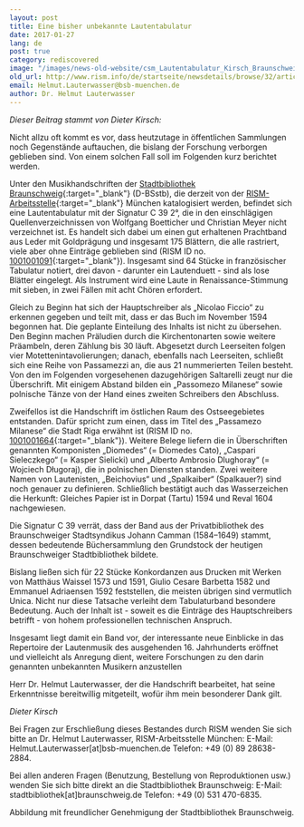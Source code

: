 ```yaml
---
layout: post
title: Eine bisher unbekannte Lautentabulatur
date: 2017-01-27
lang: de
post: true
category: rediscovered
image: "/images/news-old-website/csm_Lautentabulatur_Kirsch_Braunschweig04_6502ace6fb.jpg"
old_url: http://www.rism.info/de/startseite/newsdetails/browse/32/article/64/a-previously-unknown-lute-tablature.html
email: Helmut.Lauterwasser@bsb-muenchen.de
author: Dr. Helmut Lauterwasser
---
```


_Dieser Beitrag stammt von Dieter Kirsch:_

Nicht allzu oft kommt es vor, dass heutzutage in öffentlichen Sammlungen noch Gegenstände auftauchen, die bislang der Forschung verborgen geblieben sind. Von einem solchen Fall soll im Folgenden kurz berichtet werden.

Unter den Musikhandschriften der [Stadtbibliothek Braunschweig](https://www.braunschweig.de/kultur/bibliotheken_archive/stadtbibliothek/index.php){:target="_blank"} (D-BSstb), die derzeit von der [RISM-Arbeitsstelle](http://de.rism.info/de/home.html){:target="_blank"} München katalogisiert werden, befindet sich eine Lautentabulatur mit der Signatur C 39 2°, die in den einschlägigen Quellenverzeichnissen von Wolfgang Boetticher und Christian Meyer nicht verzeichnet ist. Es handelt sich dabei um einen gut erhaltenen Prachtband aus Leder mit Goldprägung und insgesamt 175 Blättern, die alle rastriert, viele aber ohne Einträge geblieben sind (RISM ID no. [1001001091](https://opac.rism.info/search?id=1001001091){:target="_blank"}). Insgesamt sind 64 Stücke in französischer Tabulatur notiert, drei davon - darunter ein Lautenduett - sind als lose Blätter eingelegt. Als Instrument wird eine Laute in Renaissance-Stimmung mit sieben, in zwei Fällen mit acht Chören erfordert.

Gleich zu Beginn hat sich der Hauptschreiber als „Nicolao Ficcio“ zu erkennen gegeben und teilt mit, dass er das Buch im November 1594 begonnen hat. Die geplante Einteilung des Inhalts ist nicht zu übersehen. Den Beginn machen Präludien durch die Kirchentonarten sowie weitere Präambeln, deren Zählung bis 30 läuft. Abgesetzt durch Leerseiten folgen vier Motettenintavolierungen; danach, ebenfalls nach Leerseiten, schließt sich eine Reihe von Passamezzi an, die aus 21 nummerierten Teilen besteht. Von den im Folgenden vorgesehenen dazugehörigen Saltarelli zeugt nur die Überschrift. Mit einigem Abstand bilden ein „Passomezo Milanese“ sowie polnische Tänze von der Hand eines zweiten Schreibers den Abschluss.

Zweifellos ist die Handschrift im östlichen Raum des Ostseegebietes entstanden. Dafür spricht zum einen, dass im Titel des „Passamezo Milanese“ die Stadt Riga erwähnt ist (RISM ID no. [1001001664](https://opac.rism.info/search?id=1001001664){:target="_blank"}). Weitere Belege liefern die in Überschriften genannten Komponisten „Diomedes“ (= Diomedes Cato), „Caspari Sieleczkego“ (= Kasper Sielicki) und „Alberto Ambrosio Dlughoray“ (= Wojciech Długoraj), die in polnischen Diensten standen. Zwei weitere Namen von Lautenisten, „Beichovius“ und „Spalkaiber“ (Spalkauer?) sind noch genauer zu definieren. Schließlich bestätigt auch das Wasserzeichen die Herkunft: Gleiches Papier ist in Dorpat (Tartu) 1594 und Reval 1604 nachgewiesen.

Die Signatur C 39 verrät, dass der Band aus der Privatbibliothek des Braunschweiger Stadtsyndikus Johann Camman (1584–1649) stammt, dessen bedeutende Büchersammlung den Grundstock der heutigen Braunschweiger Stadtbibliothek bildete.

Bislang ließen sich für 22 Stücke Konkordanzen aus Drucken mit Werken von Matthäus Waissel 1573 und 1591, Giulio Cesare Barbetta 1582 und Emmanuel Adriaensen 1592 feststellen, die meisten übrigen sind vermutlich Unica. Nicht nur diese Tatsache verleiht dem Tabulaturband besondere Bedeutung. Auch der Inhalt ist - soweit es die Einträge des Hauptschreibers betrifft - von hohem professionellen technischen Anspruch.

Insgesamt liegt damit ein Band vor, der interessante neue Einblicke in das Repertoire der Lautenmusik des ausgehenden 16. Jahrhunderts eröffnet und vielleicht als Anregung dient, weitere Forschungen zu den darin genannten unbekannten Musikern anzustellen

Herr Dr. Helmut Lauterwasser, der die Handschrift bearbeitet, hat seine Erkenntnisse bereitwillig mitgeteilt, wofür ihm mein besonderer Dank gilt.

_Dieter Kirsch_

Bei Fragen zur Erschließung dieses Bestandes durch RISM wenden Sie sich bitte an Dr. Helmut Lauterwasser, RISM-Arbeitsstelle München:
E-Mail: Helmut.Lauterwasser[at]bsb-muenchen.de
Telefon: +49 (0) 89 28638-2884.

Bei allen anderen Fragen (Benutzung, Bestellung von Reproduktionen usw.) wenden Sie sich bitte direkt an die Stadtbibliothek Braunschweig:
E-Mail: stadtbibliothek[at]braunschweig.de
Telefon: +49 (0) 531 470-6835.


Abbildung mit freundlicher Genehmigung der Stadtbibliothek Braunschweig.
